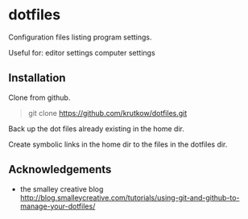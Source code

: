# dotfiles

Configuration files listing program settings.

Useful for: 
editor settings
computer settings

## Installation

Clone from github.
> git clone https://github.com/krutkow/dotfiles.git

Back up the dot files already existing in the home dir.

Create symbolic links in the home dir to the files in the dotfiles dir.


## Acknowledgements

- the smalley creative blog <http://blog.smalleycreative.com/tutorials/using-git-and-github-to-manage-your-dotfiles/>


